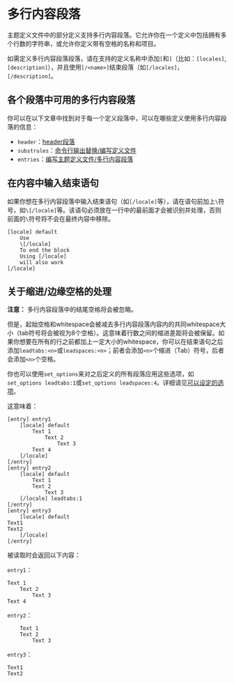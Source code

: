 # 多行内容段落

主题定义文件中的部分定义支持多行内容段落。它允许你在一个定义中包括拥有多个行数的字符串，或允许你定义带有空格的名称和项目。

如需定义多行内容段落段落，请在支持的定义名称中添加`[`和`]`（比如：`[locales]`, `[description]`），并且使用`[/<name>]`结束段落（如`[/locales]`，`[/description]`。

## 各个段落中可用的多行内容段落

你可以在以下文章中找到对于每一个定义段落中，可以在哪些定义使用多行内容段落的信息：

- `header`：[header段落](header段落.md)
- `substrules`：[命令行输出替换/编写定义文件](../命令行输出替换/编写定义文件.md)
- `entries`：[编写主题定义文件/多行内容段落](../编写主题定义文件/多行内容段落.md)

## 在内容中输入结束语句

如果你想在多行内容段落中输入结束语句（如`[/locale]`等），请在语句前加上`\`符号，如`\[/locale]`等。该语句必须放在一行中的最前面才会被识别并处理，否则前面的`\`符号将不会在最终内容中移除。

```plaintext
[locale] default
    Use 
    \[/locale]
    To end the block
    Using [/locale]
    will also work
[/locale]
```

## 关于缩进/边缘空格的处理

**注意：** 多行内容段落中的结尾空格将会被忽略。

但是，起始空格和whitespace会被减去多行内容段落内容内的共同whitespace大小（tab符号将会被视为8个空格）。这意味着行数之间的缩进差距将会被保留。如果你想要在所有的行之前都加上一定大小的whitespace，你可以在结束语句之后添加`leadtabs:<n>`或`leadspaces:<n>`；前者会添加`<n>`个缩进（Tab）符号，后者会添加`<n>`个空格。

你也可以使用`set_options`来对之后定义的所有段落应用这些选项，如`set_options leadtabs:1`或`set_options leadspaces:4`。详细请见[可以设定的选项](./可以设定的选项.md)。

这意味着：

```plaintext
[entry] entry1
    [locale] default
        Text 1
            Text 2
                Text 3
        Text 4
    [/locale]
[/entry]
[entry] entry2
    [locale] default
        Text 1
        Text 2
            Text 3
    [/locale] leadtabs:1
[/entry]
[entry] entry3
    [locale] default
Text1
Text2
    [/locale]
[/entry]
```

被读取时会返回以下内容：

`entry1`：
```plaintext
Text 1
    Text 2
        Text 3
Text 4
```

`entry2`：

```plaintext
	Text 1
    Text 2
        Text 3
```

`entry3`：

```plaintext
Text1
Text2
```